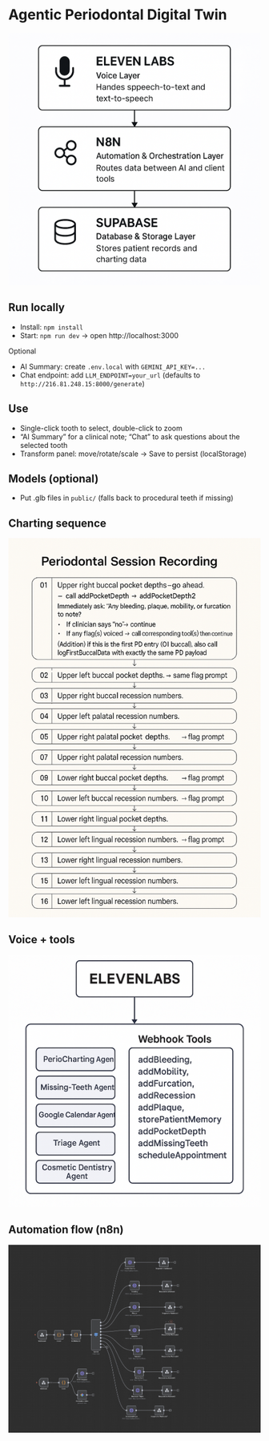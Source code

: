 # Agentic Periodontal Digital Twin

<img alt="Intro" src="./public/images/iNTRO.png" />

## Run locally

- Install: `npm install`
- Start: `npm run dev` → open http://localhost:3000

Optional
- AI Summary: create `.env.local` with `GEMINI_API_KEY=...`
- Chat endpoint: add `LLM_ENDPOINT=your_url` (defaults to `http://216.81.248.15:8000/generate`)

## Use

- Single-click tooth to select, double-click to zoom
- “AI Summary” for a clinical note; “Chat” to ask questions about the selected tooth
- Transform panel: move/rotate/scale → Save to persist (localStorage)

## Models (optional)

- Put .glb files in `public/` (falls back to procedural teeth if missing)

## Charting sequence

<img alt="Charting Sequence" src="./public/images/Charting%20Sequence.png" />

## Voice + tools

<img alt="ElevenLabs Tools" src="./public/images/ELEVANLABS.png" />

## Automation flow (n8n)

<img alt="n8n Flow" src="./public/images/N8N.png" />


